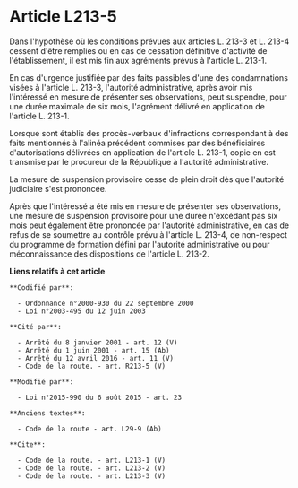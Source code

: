 # Article L213-5

Dans l'hypothèse où les conditions prévues aux articles L. 213-3 et L. 213-4 cessent d'être remplies ou en cas de cessation
définitive d'activité de l'établissement, il est mis fin aux agréments prévus à l'article L. 213-1. 

En cas d'urgence justifiée par des faits passibles d'une des condamnations visées à l'article L. 213-3, l'autorité
administrative, après avoir mis l'intéressé en mesure de présenter ses observations, peut suspendre, pour une durée maximale
de six mois, l'agrément délivré en application de l'article L. 213-1. 

Lorsque sont établis des procès-verbaux d'infractions correspondant à des faits mentionnés à l'alinéa précédent commises par
des bénéficiaires d'autorisations délivrées en application de l'article L. 213-1, copie en est transmise par le procureur de
la République à l'autorité administrative. 

La mesure de suspension provisoire cesse de plein droit dès que l'autorité judiciaire s'est prononcée. 

Après que l'intéressé a été mis en mesure de présenter ses observations, une mesure de suspension provisoire pour une durée
n'excédant pas six mois peut également être prononcée par l'autorité administrative, en cas de refus de se soumettre au
contrôle prévu à l'article L. 213-4, de non-respect du programme de formation défini par l'autorité administrative ou pour
méconnaissance des dispositions de l'article L. 213-2.

**Liens relatifs à cet article**

	**Codifié par**:

	  - Ordonnance n°2000-930 du 22 septembre 2000
	  - Loi n°2003-495 du 12 juin 2003

	**Cité par**:

	  - Arrêté du 8 janvier 2001 - art. 12 (V)
	  - Arrêté du 1 juin 2001 - art. 15 (Ab)
	  - Arrêté du 12 avril 2016 - art. 11 (V)
	  - Code de la route. - art. R213-5 (V)

	**Modifié par**:

	  - Loi n°2015-990 du 6 août 2015 - art. 23

	**Anciens textes**:

	  - Code de la route - art. L29-9 (Ab)

	**Cite**:

	  - Code de la route. - art. L213-1 (V)
	  - Code de la route. - art. L213-2 (V)
	  - Code de la route. - art. L213-3 (V)
